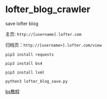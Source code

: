 # lofter_blog_crawler
save lofter blog 

主页: `http://[username].lofter.com`

归档页：`http://[username>].lofter.com/view`

`pip3 install requests`

`pip3 install bs4`

`pip3 install lxml`

`python3 lofter_blog_save.py`

[bs教程](https://www.jianshu.com/p/424e037c5dd8)
